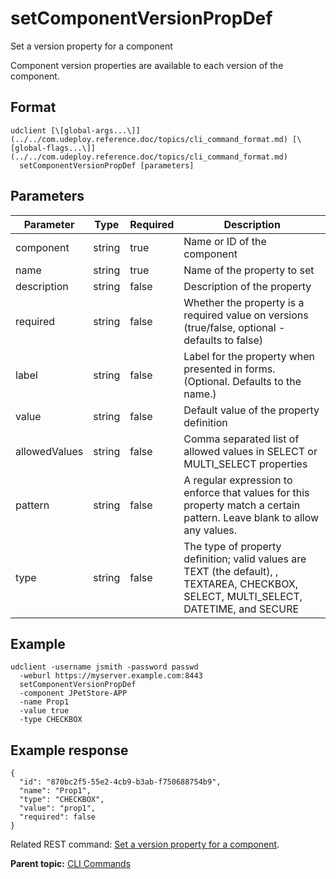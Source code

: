 # setComponentVersionPropDef

Set a version property for a component

Component version properties are available to each version of the component.

## Format

```
udclient [\[global-args...\]](../../com.udeploy.reference.doc/topics/cli_command_format.md) [\[global-flags...\]](../../com.udeploy.reference.doc/topics/cli_command_format.md)
  setComponentVersionPropDef [parameters]
```

## Parameters

|Parameter|Type|Required|Description|
|---------|----|--------|-----------|
|component|string|true|Name or ID of the component|
|name|string|true|Name of the property to set|
|description|string|false|Description of the property|
|required|string|false|Whether the property is a required value on versions \(true/false, optional - defaults to false\)|
|label|string|false|Label for the property when presented in forms. \(Optional. Defaults to the name.\)|
|value|string|false|Default value of the property definition|
|allowedValues|string|false|Comma separated list of allowed values in SELECT or MULTI\_SELECT properties|
|pattern|string|false|A regular expression to enforce that values for this property match a certain pattern. Leave blank to allow any values.|
|type|string|false|The type of property definition; valid values are TEXT \(the default\), , TEXTAREA, CHECKBOX, SELECT, MULTI\_SELECT, DATETIME, and SECURE|

## Example

```
udclient -username jsmith -password passwd 
  -weburl https://myserver.example.com:8443
  setComponentVersionPropDef 
  -component JPetStore-APP 
  -name Prop1 
  -value true 
  -type CHECKBOX
```

## Example response

```
{
  "id": "870bc2f5-55e2-4cb9-b3ab-f750688754b9",
  "name": "Prop1",
  "type": "CHECKBOX",
  "value": "prop1",
  "required": false
}
```

Related REST command: [Set a version property for a component](rest_cli_component_versionpropdefs_put.md).

**Parent topic:** [CLI Commands](../../com.udeploy.reference.doc/topics/cli_commands.md)

